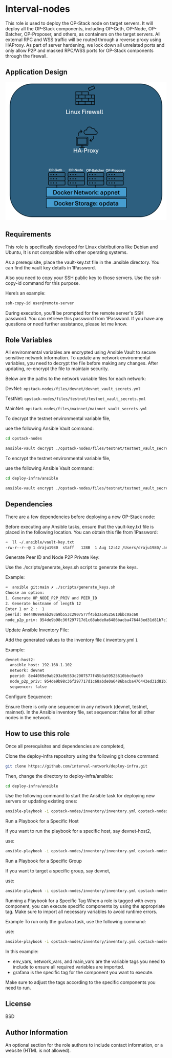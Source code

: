 Interval-nodes
=========

This role is used to deploy the OP-Stack node on target servers. It will deploy all the OP-Stack components, including OP-Geth, OP-Node, OP-Batcher, OP-Proposer, and others, as containers on the target servers. All external RPC and WSS traffic will be routed through a reverse proxy using HAProxy. As part of server hardening, we lock down all unrelated ports and only allow P2P and masked RPC/WSS ports for OP-Stack components through the firewall.

Application Design
------------------
![alt text](nodedesign.png)


Requirements
------------

This role is specifically developed for Linux distributions like Debian and Ubuntu, It is not compatible with other operating systems.

As a prerequisite, place the vault-key.txt file in the .ansible directory. You can find the vault key details in 1Password. 

Also you need to copy your SSH public key to those servers. Use the ssh-copy-id command for this purpose. 

Here’s an example:

```sh
ssh-copy-id user@remote-server
```
During execution, you'll be prompted for the remote server's SSH password. You can retrieve this password from 1Password. If you have any questions or need further assistance, please let me know.

Role Variables
--------------

All environmental variables are encrypted using Ansible Vault to secure sensitive network information. To update any network environmental variables, you need to decrypt the file before making any changes. After updating, re-encrypt the file to maintain security.

Below are the paths to the network variable files for each network:

DevNet: ```opstack-nodes/files/devnet/devnet_vault_secrets.yml```

TestNet: ```opstack-nodes/files/testnet/testnet_vault_secrets.yml```

MainNet: ```opstack-nodes/files/mainnet/mainnet_vault_secrets.yml```

To decrypt the testnet environmental variable file, 

use the following Ansible Vault command:

```sh
cd opstack-nodes
```

```sh
ansible-vault decrypt ./opstack-nodes/files/testnet/testnet_vault_secrets.yml
```

To encrypt the testnet environmental variable file, 

use the following Ansible Vault command:

```sh
cd deploy-infra/ansible
```

```sh
ansible-vault encrypt ./opstack-nodes/files/testnet/testnet_vault_secrets.yml
```

Dependencies
------------

There are a few dependencies before deploying a new OP-Stack node:


Before executing any Ansible tasks, ensure that the vault-key.txt file is placed in the following location. You can obtain this file from 1Password:

```sh
➜  ll ~/.ansible/vault-key.txt 
-rw-r--r--@ 1 draju1980  staff   128B  1 Aug 12:42 /Users/draju1980/.ansible/vault-key.txt
```

Generate Peer ID and Node P2P Private Key:

Use the ./scripts/generate_keys.sh script to generate the keys.

Example:
```sh 
➜  ansible git:main ✗ ./scripts/generate_keys.sh 
Choose an option:
1. Generate OP_NODE_P2P_PRIV and PEER_ID
2. Generate hostname of length 12
Enter 1 or 2 :  1                                   
peerid: 8e44069e9ab293a9b553c2907577f45b3a59525610bbc0ac60
node_p2p_priv: 954de9b98c36f297717d1c68abde0a6486bacba476443ed31d81b7c1c643700d
```

Update Ansible Inventory File:

Add the generated values to the inventory file ( inventory.yml ).

Example:

```sh
devnet-host2:
  ansible_host: 192.168.1.102
  network: devnet
  peerid: 8e44069e9ab293a9b553c2907577f45b3a59525610bbc0ac60
  node_p2p_priv: 954de9b98c36f297717d1c68abde0a6486bacba476443ed31d81b7c1c643700d  
  sequencer: false
```

Configure Sequencer:

Ensure there is only one sequencer in any network (devnet, testnet, mainnet). 
In the Ansible inventory file, 
set sequencer: false for all other nodes in the network.

How to use this role
----------------

Once all prerequisites and dependencies are completed, 

Clone the deploy-infra repository using the following git clone command:

```sh
git clone https://github.com/interval-network/deploy-infra.git
```

Then, change the directory to deploy-infra/ansible:

```sh
cd deploy-infra/ansible
```


Use the following command to start the Ansible task for deploying new servers or updating existing ones:

```sh
ansible-playbook -i opstack-nodes/inventory/inventory.yml opstack-nodes/tasks/main.yml
```

Run a Playbook for a Specific Host

If you want to run the playbook for a specific host, say devnet-host2, 

use:
```sh
ansible-playbook -i opstack-nodes/inventory/inventory.yml opstack-nodes/tasks/main.yml --limit devnet-host2
```

Run a Playbook for a Specific Group

If you want to target a specific group, say devnet,

use:
```sh
ansible-playbook -i opstack-nodes/inventory/inventory.yml opstack-nodes/tasks/main.yml --limit devnet
```

Running a Playbook for a Specific Tag
When a role is tagged with every component, you can execute specific components by using the appropriate tag. Make sure to import all necessary variables to avoid runtime errors.

Example
To run only the grafana task, use the following command:

use:
```sh
ansible-playbook -i opstack-nodes/inventory/inventory.yml opstack-nodes/tasks/main.yml --tags env_vars,network_vars,main_vars,grafana
```

In this example:

* env_vars, network_vars, and main_vars are the variable tags you need to include to ensure all required variables are imported.
* grafana is the specific tag for the component you want to execute.

Make sure to adjust the tags according to the specific components you need to run.

License
-------

BSD

Author Information
------------------

An optional section for the role authors to include contact information, or a website (HTML is not allowed).
